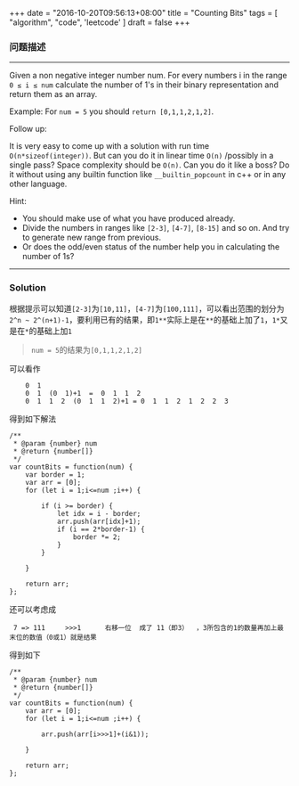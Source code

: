 +++
date = "2016-10-20T09:56:13+08:00"
title = "Counting Bits"
tags = [
    "algorithm", 
    "code",
    'leetcode'
]
draft = false
+++
### 问题描述
---
Given a non negative integer number num. For every numbers i in the range `0 ≤ i ≤ num` calculate the number of 1's in their binary representation and return them as an array.<!--more-->

Example:
For `num = 5` you should `return [0,1,1,2,1,2]`.

Follow up:

It is very easy to come up with a solution with run time `O(n*sizeof(integer))`. But can you do it in linear time `O(n)` /possibly in a single pass?
Space complexity should be `O(n)`.
Can you do it like a boss? Do it without using any builtin function like `__builtin_popcount` in c++ or in any other language.

Hint:

* You should make use of what you have produced already.
* Divide the numbers in ranges like `[2-3]`, `[4-7]`, `[8-15]` and so on. And try to generate new range from previous.
* Or does the odd/even status of the number help you in calculating the number of 1s?

---

### Solution

根据提示可以知道`[2-3]`为`[10,11]`，`[4-7]`为`[100,111]`，可以看出范围的划分为`2^n ~ 2^(n+1)-1`，要利用已有的结果，即`1**`实际上是在`**`的基础上加了`1`，`1*`又是在`*`的基础上加`1`

>`num = 5`的结果为`[0,1,1,2,1,2]`

可以看作

```
    0  1
    0  1  (0  1)+1  =  0  1  1  2
    0  1  1  2  (0  1  1  2)+1 = 0  1  1  2  1  2  2  3
```
得到如下解法
```
/**
 * @param {number} num
 * @return {number[]}
 */
var countBits = function(num) {
    var border = 1;
    var arr = [0];
    for (let i = 1;i<=num ;i++) {
        
        if (i >= border) {
            let idx = i - border;
            arr.push(arr[idx]+1);
            if (i == 2*border-1) {
                border *= 2;
            }
        }
        
    }
    
    return arr;
};
```
还可以考虑成

```
 7 => 111     >>>1      右移一位  成了 11（即3）  ，3所包含的1的数量再加上最末位的数值（0或1）就是结果
```
得到如下
```
/**
 * @param {number} num
 * @return {number[]}
 */
var countBits = function(num) {
    var arr = [0];
    for (let i = 1;i<=num ;i++) {
        
        arr.push(arr[i>>>1]+(i&1));
        
    }
    
    return arr;
};
```